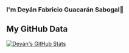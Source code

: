 ### I'm Deyán Fabricio Guacarán Sabogal🦇

## My GitHub Data

[![Deyán's GitHub Stats](https://github-readme-stats.vercel.app/api?username=deyanfgsdev&theme=tokyonight)](https://github.com/deyanfgsdev/github-readme-stats)

